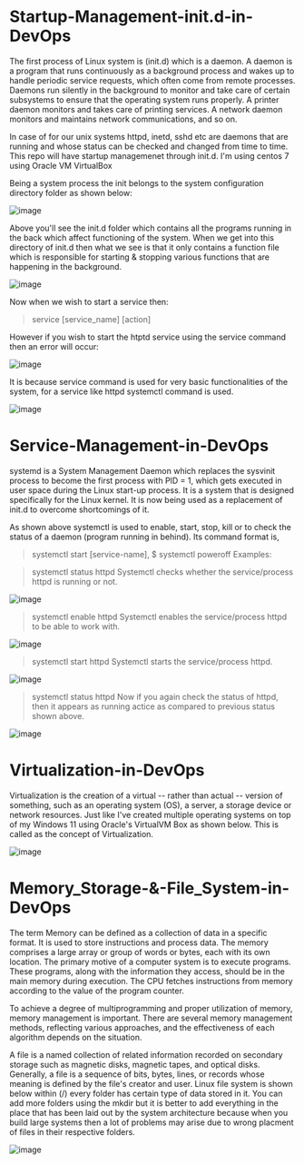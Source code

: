 # Startup-Management-init.d-in-DevOps

The first process of Linux system is (init.d) which is a daemon. A daemon is a program that runs continuously as a background process and wakes up to handle periodic service requests, which often come from remote processes. Daemons run silently in the background to monitor and take care of certain subsystems to ensure that the operating system runs properly. A printer daemon monitors and takes care of printing services. A network daemon monitors and maintains network communications, and so on. 

In case of for our unix systems httpd, inetd, sshd etc are daemons that are running and whose status can be checked and changed from time to time. This repo will have startup managemenet through init.d. I'm using centos 7 using Oracle VM VirtualBox

Being a system process the init belongs to the system configuration directory folder as shown below:

![image](https://user-images.githubusercontent.com/97732099/200176105-883b15ce-8436-423f-83ea-97383fb3bd03.png)


Above you'll see the init.d folder which contains all the programs running in the back which affect functioning of the system.
When we get into this directory of init.d then what we see is that it only contains a function file which is responsible for starting & stopping various functions that are happening in the background.

![image](https://user-images.githubusercontent.com/97732099/200176169-d4ae5aa7-d957-436d-a612-65819b5793f5.png)


Now when we wish to start a service then:
> service [service_name] [action]

However if you wish to start the htptd service using the service command then an error will occur:

![image](https://user-images.githubusercontent.com/97732099/200176221-45d23878-9d00-4059-9bfa-9d94ba84c6df.png)

It is because service command is used for very basic functionalities of the system, for a service like httpd systemctl command is used.

![image](https://user-images.githubusercontent.com/97732099/200037195-55b1aabe-4a09-4b5e-94e4-5e49010ab9a2.png)



# Service-Management-in-DevOps
systemd is a System Management Daemon which replaces the sysvinit process to become the first process with PID = 1, which gets executed in user space during the Linux start-up process. It is a system that is designed specifically for the Linux kernel. It is now being used as a replacement of init.d to overcome shortcomings of it. 

As shown above systemctl is used to enable, start, stop, kill or to check the status of a daemon (program running in behind). Its command format is,

> systemctl start [service-name], $ systemctl poweroff
Examples:

> systemctl status httpd
Systemctl checks whether the service/process httpd is running or not.

![image](https://user-images.githubusercontent.com/97732099/200176649-fa7747a8-8567-47d4-a66e-63419181636b.png)

> systemctl enable httpd
Systemctl enables the service/process httpd to be able to work with.

![image](https://user-images.githubusercontent.com/97732099/200176702-5af3d40d-1dd0-465a-92c0-d2fbce3e9c13.png)

> systemctl start httpd
Systemctl starts the service/process httpd.

![image](https://user-images.githubusercontent.com/97732099/200176757-c18b7b20-f8e7-4a4d-b903-a43c04734c84.png)


> systemctl status httpd
Now if you again check the status of httpd, then it appears as running actice as compared to previous status shown above.

![image](https://user-images.githubusercontent.com/97732099/200176843-cb6d1d27-3136-42f3-929c-2e6b88a636f9.png)



# Virtualization-in-DevOps
Virtualization is the creation of a virtual -- rather than actual -- version of something, such as an operating system (OS), a server, a storage device or network resources. Just like I've created multiple operating systems on top of my Windows 11 using Oracle's VirtualVM Box as shown below. This is called as the concept of Virtualization.

![image](https://user-images.githubusercontent.com/97732099/200177535-aabd892f-45f7-457c-9a2e-df9f27fa546c.png)



# Memory_Storage-&-File_System-in-DevOps

The term Memory can be defined as a collection of data in a specific format. It is used to store instructions and process data. The memory comprises a large array or group of words or bytes, each with its own location. The primary motive of a computer system is to execute programs. These programs, along with the information they access, should be in the main memory during execution. The CPU fetches instructions from memory according to the value of the program counter.

To achieve a degree of multiprogramming and proper utilization of memory, memory management is important. There are several memory management methods, reflecting various approaches, and the effectiveness of each algorithm depends on the situation.


A file is a named collection of related information recorded on secondary storage such as magnetic disks, magnetic tapes, and optical disks. Generally, a file is a sequence of bits, bytes, lines, or records whose meaning is defined by the file's creator and user. Linux file system is shown below within (/) every folder has certain type of data stored in it. You can add more folders using the mkdir but it is better to add everything in the place that has been laid out by the system architecture because when you build large systems then a lot of problems may arise due to wrong placment of files in their respective folders.

![image](https://user-images.githubusercontent.com/97732099/200178033-f47aae5c-53c2-430a-b128-89f1447c7f37.png)






